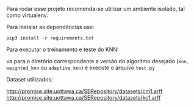 Para rodar esse projeto recomenda-se utilizar um ambiente isolado, tal como virtualenv. 

Para instalar as dependências use:

`pip3 install -r requirements.txt` 

Para executar o treinamento e teste do KNN:

va para o diretório correspondente a versão do algoritmo desejado (`knn`, `weighted_knn` ou `adaptive_knn`) e execute o arquivo `test.py`



Dataset utilizados:

http://promise.site.uottawa.ca/SERepository/datasets/cm1.arff
http://promise.site.uottawa.ca/SERepository/datasets/kc1.arff